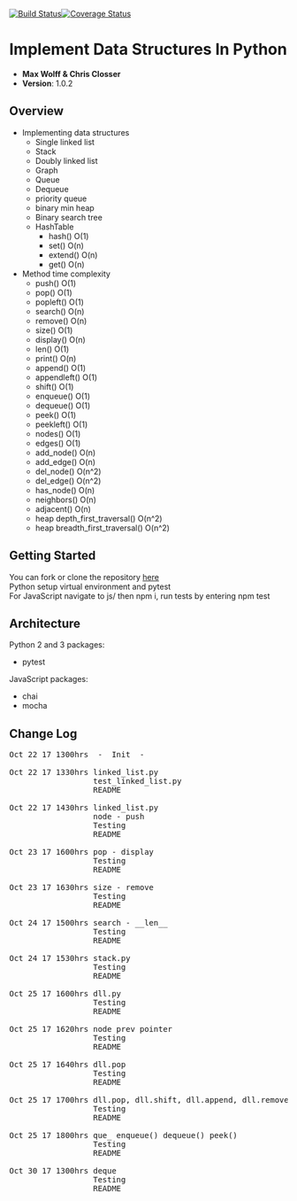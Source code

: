 [![Build Status](https://travis-ci.org/ChristopherSClosser/python-data-structures.svg?branch=master)](https://travis-ci.org/ChristopherSClosser/python-data-structures)[![Coverage Status](https://coveralls.io/repos/github/ChristopherSClosser/python-data-structures/badge.svg?branch=master)](https://coveralls.io/github/ChristopherSClosser/python-data-structures?branch=master)

# Implement Data Structures In Python

- **Max Wolff & Chris Closser**
- **Version**: 1.0.2

## Overview
<!-- Provide a high level overview of what this application is and why you are building it, beyond the fact that it's an assignment for a Code Fellows 401 class. (i.e. What's your problem domain?) -->
- Implementing data structures
  - Single linked list
  - Stack
  - Doubly linked list
  - Graph
  - Queue
  - Dequeue
  - priority queue
  - binary min heap
  - Binary search tree
  - HashTable
    - hash() O(1)
    - set() O(n)
    - extend() O(n)
    - get() O(n)
- Method time complexity
  - push() O(1)
  - pop() O(1)
  - popleft() O(1)
  - search() O(n)
  - remove() O(n)
  - size() O(1)
  - display() O(n)
  - len() O(1)
  - print() O(n)
  - append() O(1)
  - appendleft() O(1)
  - shift() O(1)
  - enqueue() O(1)
  - dequeue() O(1)
  - peek() O(1)
  - peekleft() O(1)
  - nodes() O(1)
  - edges() O(1)
  - add_node() O(n)
  - add_edge() O(n)
  - del_node() O(n^2)
  - del_edge() O(n^2)
  - has_node() O(n)
  - neighbors() O(n)
  - adjacent() O(n)
  - heap depth_first_traversal() O(n^2)
  - heap breadth_first_traversal() O(n^2)


## Getting Started
<!-- What are the steps that a user must take in order to build this app on their own machine and get it running? -->
  You can fork or clone the repository [here](https://github.com/ChristopherSClosser/python-data-structures)  
  Python setup virtual environment and pytest  
  For JavaScript navigate to js/ then npm i, run tests by entering npm test

## Architecture
<!-- Provide a detailed description of the application design. What technologies (languages, libraries, etc) you're using, and any other relevant design information. -->
Python 2 and 3 packages:
  - pytest

JavaScript packages:
  - chai
  - mocha

## Change Log
<!-- Use this are to document the iterative changes made to your application as each feature is successfully implemented. Use time stamps. Here's an example:

01-01-2001 4:59pm - Added functionality to add and delete some things.
-->
<pre>Oct 22 17 1300hrs&ensp;&ensp;-&ensp;&ensp;Init&ensp;&ensp;-  

Oct 22 17 1330hrs linked_list.py
                  test_linked_list.py
                  README

Oct 22 17 1430hrs linked_list.py
                  node - push
                  Testing
                  README

Oct 23 17 1600hrs pop - display
                  Testing
                  README

Oct 23 17 1630hrs size - remove
                  Testing
                  README

Oct 24 17 1500hrs search - __len__
                  Testing
                  README

Oct 24 17 1530hrs stack.py
                  Testing
                  README

Oct 25 17 1600hrs dll.py
                  Testing
                  README

Oct 25 17 1620hrs node prev pointer
                  Testing
                  README

Oct 25 17 1640hrs dll.pop
                  Testing
                  README

Oct 25 17 1700hrs dll.pop, dll.shift, dll.append, dll.remove
                  Testing
                  README

Oct 25 17 1800hrs que_ enqueue() dequeue() peek()
                  Testing
                  README

Oct 30 17 1300hrs deque
                  Testing
                  README
</pre>
